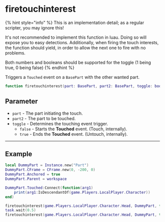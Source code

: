 # firetouchinterest

{% hint style="info" %}
This is an implementation detail; as a regular scripter, you may ignore this!

It's not recommended to implement this function in luau. Doing so will expose you to easy detections. Additionally, when firing the touch interests, the function should yield, in order to allow the next one to fire with no problems.

Both numbers and booleans should be supported for the toggle (1 being true, 0 being false)
{% endhint %}

Triggers a `Touched` event on a `BasePart` with the other wanted part.

```lua
function firetouchinterest(part: BasePart, part2: BasePart, toggle: boolean | number): ()
```

## Parameter

* `part` - The part initiating the touch.
* `part2` - The part to be touched.
* `toggle` - Determines the touching event trigger.
  * `false` - Starts the **Touched** event. (Touch, internally).
  * `true` - Ends the **Touched** event. (Untouch, internally).

***

## Example

```lua
local DummyPart = Instance.new("Part")
DummyPart.CFrame = CFrame.new(0, -200, 0)
DummyPart.Anchored = true
DummyPart.Parent = workspace

DummyPart.Touched:Connect(function(arg1)
    print(arg1:IsDescendantOf(game.Players.LocalPlayer.Character))
end)

firetouchinterest(game.Players.LocalPlayer.Character.Head, DummyPart, false)
task.wait(0.5)
firetouchinterest(game.Players.LocalPlayer.Character.Head, DummyPart, true)
```
